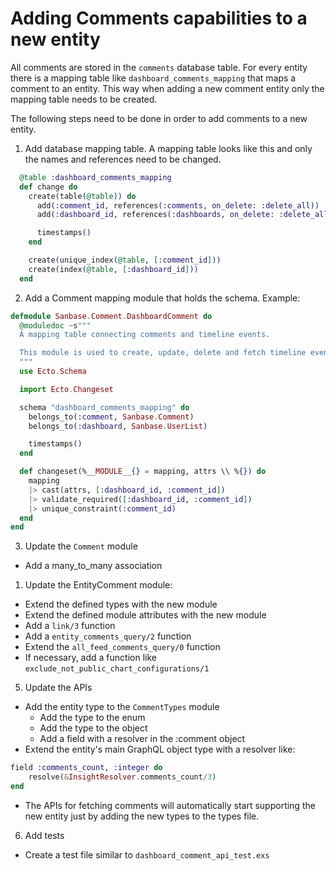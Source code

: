 # Adding Comments capabilities to a new entity

All comments are stored in the `comments` database table.
For every entity there is a mapping table like `dashboard_comments_mapping` that
maps a comment to an entity. This way when adding a new comment entity only the
mapping table needs to be created.

The following steps need to be done in order to add comments to a new entity.

1. Add database mapping table. A mapping table looks like this and only the
   names and references need to be changed.
```elixir
  @table :dashboard_comments_mapping
  def change do
    create(table(@table)) do
      add(:comment_id, references(:comments, on_delete: :delete_all))
      add(:dashboard_id, references(:dashboards, on_delete: :delete_all))

      timestamps()
    end

    create(unique_index(@table, [:comment_id]))
    create(index(@table, [:dashboard_id]))
  end
```

2. Add a Comment mapping module that holds the schema. Example:
```elixir
defmodule Sanbase.Comment.DashboardComment do
  @moduledoc ~s"""
  A mapping table connecting comments and timeline events.

  This module is used to create, update, delete and fetch timeline events comments.
  """
  use Ecto.Schema

  import Ecto.Changeset

  schema "dashboard_comments_mapping" do
    belongs_to(:comment, Sanbase.Comment)
    belongs_to(:dashboard, Sanbase.UserList)

    timestamps()
  end

  def changeset(%__MODULE__{} = mapping, attrs \\ %{}) do
    mapping
    |> cast(attrs, [:dashboard_id, :comment_id])
    |> validate_required([:dashboard_id, :comment_id])
    |> unique_constraint(:comment_id)
  end
end
```

3. Update the `Comment` module
- Add a many_to_many association

1. Update the EntityComment module:
- Extend the defined types with the new module
- Extend the defined module attributes with the new module
- Add a `link/3` function
- Add a `entity_comments_query/2` function
- Extend the `all_feed_comments_query/0` function
- If necessary, add a function like `exclude_not_public_chart_configurations/1`

5. Update the APIs
- Add the entity type to the `CommentTypes` module
  - Add the type to the enum
  - Add the type to the object
  - Add a field with a resolver in the :comment object
- Extend the entity's main GraphQL object type with a resolver like:
```elixir
field :comments_count, :integer do
    resolve(&InsightResolver.comments_count/3)
end
```
- The APIs for fetching comments will automatically start supporting the new entity
  just by adding the new types to the types file.

6. Add tests
- Create a test file similar to `dashboard_comment_api_test.exs`
